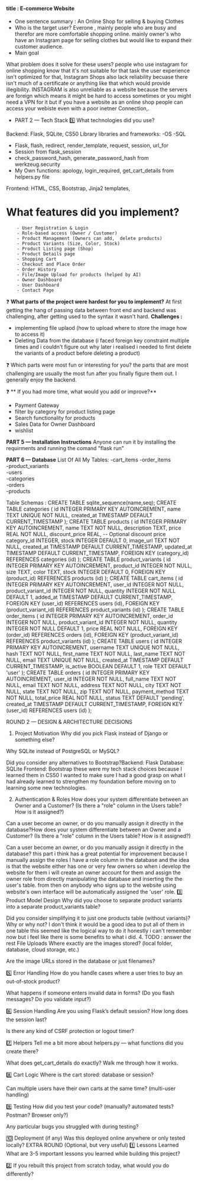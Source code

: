 #### title :               E-commerce Website
- One sentence summary : An Online Shop for selling & buying Clothes
- Who is the target user? Everone , mainly people who are busy and therefor are more comfortable shopping online. 
mainly owner's who have an Instagram page for selling clothes but would like to expand their customer audience.
- Main goal

What problem does it solve for these users? people who use instagram for online shopping know that it's not suitable for that task the user experience isn't 
optimized for that, Instagram Shops also lack reliability becuase there isn't much of a certificate or anything like that which would provide illegibility.
INSTAGRAM is also unreliable as a website because the servers are foreign which means it might be 
hard to access sometimes or you might need a VPN for it but if you have a website as an online shop people can access your webiste even with a poor inetner Connection,.
- PART 2 — Tech Stack
5️⃣ What technologies did you use?

Backend: Flask, SQLite, CS50 Library 
libraries and frameworks:
-OS
-SQL
- Flask, flash, redirect, render_template, request, session, url_for
- Session from flask_session 
- check_password_hash, generate_password_hash from werkzeug.security
- My Own functions: 
 apology, login_required, get_cart_details from helpers.py file 


Frontend: HTML, CSS, Bootstrap, Jinja2 templates, 

# What features did you implement?
        - User Registration & Login
        - Role-based access (Owner / Customer)
        - Product Management (Owners can add,  delete products)
        - Product Variants (Size, Color, Stock)
        - Product Listing page (Shop)
        - Product Details page
        - Shopping Cart
        - Checkout and Place Order
        - Order History
        - File/Image Upload for products (helped by AI)
        - Owner Dashboard
        - User Dashboard
        - Contact Page

❓ **What parts of the project were hardest for you to implement?**
At first getting the hang of passing data between front end and backend was challenging, after getting used to the syntax it wasn't hard.
**Challenges :**
  - implementing file uplaod (how to upload where to store the image how to access it)
  - Deleting Data from the database (i faced foreign key constraint multiple times and i couldn't figure out why later i realised i needed to first delete the variants of a product before deleting a product)

❓ Which parts were most fun or interesting for you?
the parts that are most challenging are usually the most fun after you finally figure them out.
I generally enjoy the backend.

❓ ** If you had more time, what would you add or improve?**
- Payment Gateway
- filter by category for product listing page
- Search functionality for products
- Sales Data for Owner Dashboard
- wishlist

**PART 5 — Installation Instructions**
Anyone can run it by installing the requirments and running the comand "flask run"

**PART 6 — Database**
 List Of All My Tables:
  -cart_items
  -order_items       
  -product_variants  
  -users           
  -categories        
  -orders            
  -products  

Table Schemas :
CREATE TABLE sqlite_sequence(name,seq);
CREATE TABLE categories (
    id INTEGER PRIMARY KEY AUTOINCREMENT,
    name TEXT UNIQUE NOT NULL,
    created_at TIMESTAMP DEFAULT CURRENT_TIMESTAMP
);
CREATE TABLE products (
    id INTEGER PRIMARY KEY AUTOINCREMENT,
    name TEXT NOT NULL,
    description TEXT,
    price REAL NOT NULL,
    discount_price REAL, -- Optional discount price
    category_id INTEGER,
    stock INTEGER DEFAULT 0,
    image_url TEXT NOT NULL,
    created_at TIMESTAMP DEFAULT CURRENT_TIMESTAMP,
    updated_at TIMESTAMP DEFAULT CURRENT_TIMESTAMP,
    FOREIGN KEY (category_id) REFERENCES categories (id)
);
CREATE TABLE product_variants (
    id INTEGER PRIMARY KEY AUTOINCREMENT,
    product_id INTEGER NOT NULL,
    size TEXT,
    color TEXT,
    stock INTEGER DEFAULT 0,
    FOREIGN KEY (product_id) REFERENCES products (id)
);
CREATE TABLE cart_items (
    id INTEGER PRIMARY KEY AUTOINCREMENT,
    user_id INTEGER NOT NULL,
    product_variant_id INTEGER NOT NULL,
    quantity INTEGER NOT NULL DEFAULT 1,
    added_at TIMESTAMP DEFAULT CURRENT_TIMESTAMP,
    FOREIGN KEY (user_id) REFERENCES users (id),
    FOREIGN KEY (product_variant_id) REFERENCES product_variants (id)
);
CREATE TABLE order_items (
    id INTEGER PRIMARY KEY AUTOINCREMENT,
    order_id INTEGER NOT NULL,
    product_variant_id INTEGER NOT NULL,
    quantity INTEGER NOT NULL DEFAULT 1,
    price REAL NOT NULL,
    FOREIGN KEY (order_id) REFERENCES orders (id),
    FOREIGN KEY (product_variant_id) REFERENCES product_variants (id)
);
CREATE TABLE users (
    id INTEGER PRIMARY KEY AUTOINCREMENT,
    username TEXT UNIQUE NOT NULL,
    hash TEXT NOT NULL,
    first_name TEXT NOT NULL,
    last_name TEXT NOT NULL,
    email TEXT UNIQUE NOT NULL,
    created_at TIMESTAMP DEFAULT CURRENT_TIMESTAMP,
    is_active BOOLEAN DEFAULT 1,
    role TEXT DEFAULT 'user'
);
CREATE TABLE orders (
    id INTEGER PRIMARY KEY AUTOINCREMENT,
    user_id INTEGER NOT NULL,
    full_name TEXT NOT NULL,
    email TEXT NOT NULL,
    address TEXT NOT NULL,
    city TEXT NOT NULL,
    state TEXT NOT NULL,
    zip TEXT NOT NULL,
    payment_method TEXT NOT NULL,
    total_price REAL NOT NULL,
    status TEXT DEFAULT 'pending',
    created_at TIMESTAMP DEFAULT CURRENT_TIMESTAMP,
    FOREIGN KEY (user_id) REFERENCES users (id)
);
 
ROUND 2 — DESIGN & ARCHITECTURE DECISIONS
1. Project Motivation
Why did you pick Flask instead of Django or something else?

Why SQLite instead of PostgreSQL or MySQL?

Did you consider any alternatives to Bootstrap?Backend: Flask 
Database: SQLite
Frontend: Bootstrap
these were my tech stack choices because I learned them in CS50 I wanted to make sure I had a good grasp on what I had already learned to strengthen my foundation before moving on to learning some new technologies.

2.  Authentication & Roles
How does your system differentiate between an Owner and a Customer? (Is there a "role" column in the Users table? How is it assigned?)

Can a user become an owner, or do you manually assign it directly in the database?How does your system differentiate between an Owner and a Customer? (Is there a "role" column in the Users table? How is it assigned?)

Can a user become an owner, or do you manually assign it directly in the database?
this part i think has a great potential for improvement because I manually assign the roles
I have a role column in the database and the idea is that the website either has one or very few owners so when i develop the website for them i will create an owner account for them and assign the owner role from directly manipulating the database and inserting the the user's table.
from then on anybody who signs up to the website using website's own interface will be automatically assigned the 'user' role.
3️⃣ Product Model Design
Why did you choose to separate product variants into a separate product_variants table?

Did you consider simplifying it to just one products table (without variants)? Why or why not?
I don't think it would be a good idea to put all of them in one table this seemed like the logical way to do it
honestly i can't remember now
but i feel like there is some benefits to what i did.
4. TODO : answer the rest 
 File Uploads
Where exactly are the images stored? (local folder, database, cloud storage, etc.)

Are the image URLs stored in the database or just filenames?

5️⃣ Error Handling
How do you handle cases where a user tries to buy an out-of-stock product?

What happens if someone enters invalid data in forms? (Do you flash messages? Do you validate input?)

6️⃣ Session Handling
Are you using Flask’s default session? How long does the session last?

Is there any kind of CSRF protection or logout timer?

7️⃣ Helpers
Tell me a bit more about helpers.py — what functions did you create there?

What does get_cart_details do exactly? Walk me through how it works.

8️⃣ Cart Logic
Where is the cart stored: database or session?

Can multiple users have their own carts at the same time? (multi-user handling)

9️⃣ Testing
How did you test your code? (manually? automated tests? Postman? Browser only?)

Any particular bugs you struggled with during testing?

🔟 Deployment (if any)
Was this deployed online anywhere or only tested locally?
EXTRA ROUND (Optional, but very useful)
1️⃣ Lessons Learned
What are 3-5 important lessons you learned while building this project?

2️⃣ If you rebuilt this project from scratch today, what would you do differently?

